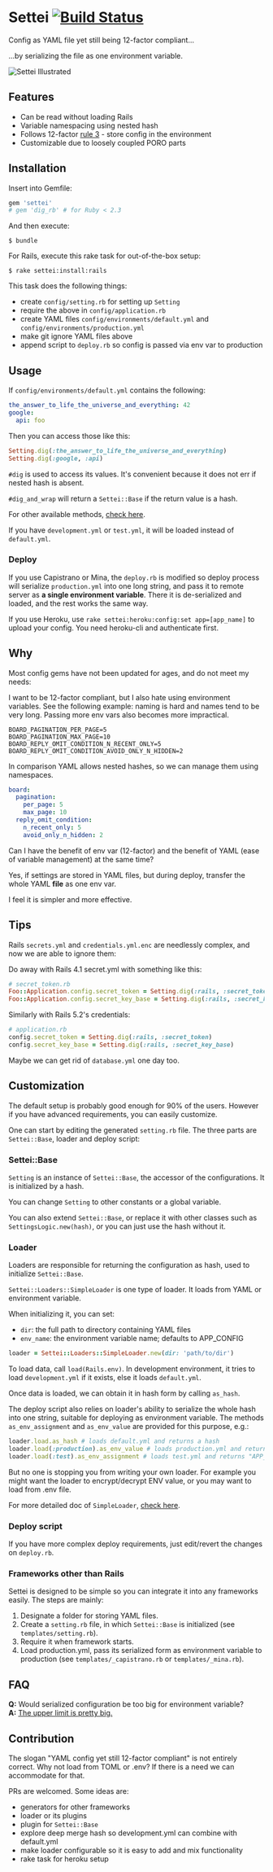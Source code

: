 # Settei [![Build Status](https://travis-ci.org/lulalala/settei.svg?branch=master)](https://travis-ci.org/lulalala/settei)

Config as YAML file yet still being 12-factor compliant...

...by serializing the file as one environment variable.

![Settei Illustrated](misc/illustrated.png?raw=true "Settei Illustrated")

## Features

* Can be read without loading Rails
* Variable namespacing using nested hash
* Follows 12-factor [rule 3](https://12factor.net/config) - store config in the environment
* Customizable due to loosely coupled PORO parts


## Installation

Insert into Gemfile:

```ruby
gem 'settei'
# gem 'dig_rb' # for Ruby < 2.3
```

And then execute:

    $ bundle

For Rails, execute this rake task for out-of-the-box setup:

    $ rake settei:install:rails

This task does the following things:

* create `config/setting.rb` for setting up `Setting`
* require the above in `config/application.rb`
* create YAML files `config/environments/default.yml` and `config/environments/production.yml`
* make git ignore YAML files above
* append script to `deploy.rb` so config is passed via env var to production

## Usage

If `config/environments/default.yml` contains the following:

```yaml
the_answer_to_life_the_universe_and_everything: 42
google:
  api: foo
```

Then you can access those like this:

```ruby
Setting.dig(:the_answer_to_life_the_universe_and_everything)
Setting.dig(:google, :api)
```

`#dig` is used to access its values. It's convenient because it does not err if nested hash is absent.

`#dig_and_wrap` will return a `Settei::Base` if the return value is a hash.

For other available methods, [check here](http://www.rubydoc.info/github/lulalala/settei/master/Settei/Base).

If you have `development.yml` or `test.yml`, it will be loaded instead of `default.yml`.

### Deploy

If you use Capistrano or Mina, the `deploy.rb` is modified so deploy process will serialize `production.yml` into one long string, and pass it to remote server as **a single environment variable**. There it is de-serialized and loaded, and the rest works the same way.

If you use Heroku, use `rake settei:heroku:config:set app=[app_name]` to upload your config. You need heroku-cli and authenticate first.

## Why

Most config gems have not been updated for ages, and do not meet my needs:

I want to be 12-factor compliant, but I also hate using environment variables. See the following example: naming is hard and names tend to be very long. Passing more env vars also becomes more impractical.

```
BOARD_PAGINATION_PER_PAGE=5
BOARD_PAGINATION_MAX_PAGE=10
BOARD_REPLY_OMIT_CONDITION_N_RECENT_ONLY=5
BOARD_REPLY_OMIT_CONDITION_AVOID_ONLY_N_HIDDEN=2
```

In comparison YAML allows nested hashes, so we can manage them using namespaces.

```yaml
board:
  pagination:
    per_page: 5
    max_page: 10
  reply_omit_condition:
    n_recent_only: 5
    avoid_only_n_hidden: 2
```

Can I have the benefit of env var (12-factor) and the benefit of YAML (ease of variable management) at the same time?

Yes, if settings are stored in YAML files, but during deploy, transfer the whole YAML **file** as one env var.

I feel it is simpler and more effective.

## Tips

Rails `secrets.yml` and `credentials.yml.enc` are needlessly complex, and now we are able to ignore them:

Do away with Rails 4.1 secret.yml with something like this:
```ruby
# secret_token.rb
Foo::Application.config.secret_token = Setting.dig(:rails, :secret_token)
Foo::Application.config.secret_key_base = Setting.dig(:rails, :secret_key_base)
```

Similarly with Rails 5.2's credentials:

```ruby
# application.rb
config.secret_token = Setting.dig(:rails, :secret_token) 
config.secret_key_base = Setting.dig(:rails, :secret_key_base) 
```

Maybe we can get rid of `database.yml` one day too.

## Customization

The default setup is probably good enough for 90% of the users. However if you have advanced requirements, you can easily customize.

One can start by editing the generated `setting.rb` file. The three parts are `Settei::Base`, loader and deploy script:

### Settei::Base

`Setting` is an instance of `Settei::Base`, the accessor of the configurations. It is initialized by a hash.

You can change `Setting` to other constants or a global variable.

You can also extend `Settei::Base`, or replace it with other classes such as `SettingsLogic.new(hash)`, or you can just use the hash without it.

### Loader

Loaders are responsible for returning the configuration as hash, used to initialize `Settei::Base`.

`Settei::Loaders::SimpleLoader` is one type of loader. It loads from YAML or environment variable. 

When initializing it, you can set:

* `dir`: the full path to directory containing YAML files
* `env_name`: the environment variable name; defaults to APP_CONFIG

```ruby
loader = Settei::Loaders::SimpleLoader.new(dir: 'path/to/dir')
```

To load data, call `load(Rails.env)`. In development environment, it tries to load `development.yml` if it exists, else it loads `default.yml`.

Once data is loaded, we can obtain it in hash form by calling `as_hash`.

The deploy script also relies on loader's ability to serialize the whole hash into one string, suitable for deploying as environment variable. The methods `as_env_assignment` and `as_env_value` are provided for this purpose, e.g.:

```ruby
loader.load.as_hash # loads default.yml and returns a hash
loader.load(:production).as_env_value # loads production.yml and returns "XYZ"
loader.load(:test).as_env_assignment # loads test.yml and returns "APP_CONG=XYZ"
```

But no one is stopping you from writing your own loader. For example you might want the loader to encrypt/decrypt ENV value, or you may want to load from .env file.

For more detailed doc of `SimpleLoader`, [check here](http://www.rubydoc.info/github/lulalala/settei/master/Settei/Loaders/SimpleLoader).

### Deploy script

If you have more complex deploy requirements, just edit/revert the changes on `deploy.rb`.

### Frameworks other than Rails

Settei is designed to be simple so you can integrate it into any frameworks easily. The steps are mainly:

1. Designate a folder for storing YAML files.
2. Create a `setting.rb` file, in which `Settei::Base` is initialized (see `templates/setting.rb`).
3. Require it when framework starts.
4. Load production.yml, pass its serialized form as environment variable to production (see `templates/_capistrano.rb` or `templates/_mina.rb`).

## FAQ

**Q:** Would serialized configuration be too big for environment variable?  
**A:** [The upper limit is pretty big.](https://stackoverflow.com/a/1078125/474597)

## Contribution

The slogan "YAML config yet still 12-factor compliant" is not entirely correct. Why not load from TOML or .env? If there is a need we can accommodate for that.

PRs are welcomed. Some ideas are:

* generators for other frameworks
* loader or its plugins
* plugin for `Settei::Base`
* explore deep merge hash so development.yml can combine with default.yml
* make loader configurable so it is easy to add and mix functionality
* rake task for heroku setup

